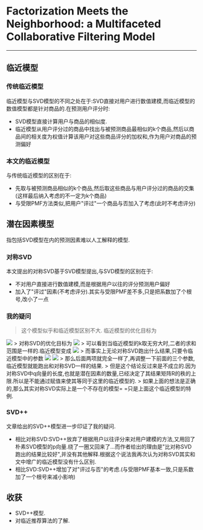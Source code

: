 # Factorization Meets the Neighborhood: a Multifaceted Collaborative Filtering Model
---

## 临近模型

### 传统临近模型

临近模型与SVD模型的不同之处在于:SVD直接对用户进行数值建模,而临近模型的数值模型都是针对商品的.在预测用户评分时:

* SVD模型直接计算用户与商品的相似度.
* 临近模型从用户评分过的商品中找出与被预测商品最相似的k个商品,然后以商品间的相关度为权值计算该用户对这些商品评分的加权和,作为用户对商品的预测偏好

### 本文的临近模型

与传统临近模型的区别在于:

* 先取与被预测商品相似的k个商品,然后取这些商品与用户评分过的商品的交集(这样最后纳入考虑的不一定为k个商品)
* 与受限PMF方法类似,把用户"评过"一个商品与否加入了考虑(此时不考虑评分)

## 潜在因素模型

指包括SVD模型在内的预测因素难以人工解释的模型.

### 对称SVD

本文提出的对称SVD基于SVD模型提出,与SVD模型的区别在于:

* 不对用户直接进行数值建模,而是根据用户以往的评分预测用户偏好
* 加入了"评过"因素(不考虑评分).其实与受限PMF差不多,只是把系数加了个根号,改小了一点

### 我的疑问
> 这个模型似乎和临近模型区别不大.
> 临近模型的优化目标为
<img src="http://chart.googleapis.com/chart?cht=tx&chl=\mu%2Bb_u%2Bb_i%2B|R^k(i;u)|^{-1/2}\sum_{j\in R^k(i;u)}(r_{uj}-b_{uj})w_{ij}%2B|N^k(i;u)|^{-1/2}\sum_{j\in N^k(i;u)}c_{ij}" style="border:none;">
> 对称SVD的优化目标为
<img src="http://chart.googleapis.com/chart?cht=tx&chl=b_{ui}%2Bq_i^T(|R(u)|^{-1/2}\sum_{j\in R(u)}(r_{uj}-b_{uj})x_j%2B|N(u)|^{-1/2}\sum_{j\in N(u)}y_j)" style="border:none;">
> 可以看到当临近模型的k取无穷大时,二者的求和范围是一样的.临近模型变成
<img src="http://chart.googleapis.com/chart?cht=tx&chl=\mu%2Bb_u%2Bb_i%2B|R(u)|^{-1/2}\sum_{j\in R(u)}(r_{uj}-b_{uj})w_{ij}%2B|N(u)|^{-1/2}\sum_{j\in N(u)}c_{ij}" style="border:none;">
> 而事实上无论对称SVD跑出什么结果,只要令临近模型中的参数
<img src="http://chart.googleapis.com/chart?cht=tx&chl=w_{ij}=q_i^Tx_j" style="border:none;">
<img src="http://chart.googleapis.com/chart?cht=tx&chl=c_{ij}=q_i^Ty_j" style="border:none;">
> 那么后面两项就完全一样了,再调整一下前面的三个参数,临近模型就能跑出和对称SVD一样的结果.
> 但是这个结论反过来是不成立的.因为对称SVD中q向量的长度,也就是潜在因素的数量,已经决定了其结果矩阵R的秩的上限.所以是不能通过赋值来使其等同于这里的临近模型的.
> 如果上面的想法是正确的,那么其实对称SVD实际上是一个不存在的模型= =只是上面这个临近模型的特例.

### SVD++

文章给出的SVD++模型进一步印证了我的疑问.
* 相比对称SVD:SVD++放弃了根据用户以往评分来对用户建模的方法,又用回了朴素SVD模型的p向量.绕了一圈又回来了...而作者给出的理由是"比对称SVD跑出的结果比较好",并没有其他解释.根据这个说法我再次认为对称SVD其实和文中增广的临近模型没有什么区别.
* 相比SVD:SVD++增加了对"评过与否"的考虑.(与受限PMF基本一致,只是系数加了一个根号来减小影响)

## 收获

* SVD++模型.
* 对临近推荐算法的了解.
